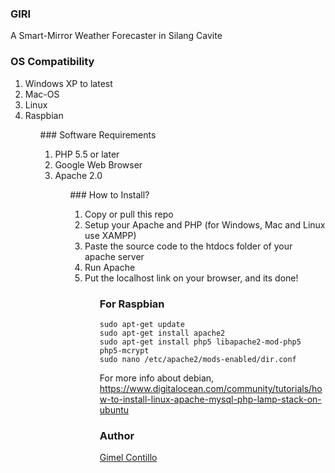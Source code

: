 ### GIRI
A Smart-Mirror Weather Forecaster in Silang Cavite

### OS Compatibility
<ol>
<li>Windows XP to latest</li>
<li>Mac-OS</li>
<li>Linux</li>
<li>Raspbian</li>
<ol>
### Software Requirements
<ol>
<li>PHP 5.5 or later</li>
<li>Google Web Browser</li>
<li>Apache 2.0</li>
<ol>
### How to Install?
<ol>
<li>Copy or pull this repo</li>
<li>Setup your Apache and PHP (for Windows, Mac and Linux use XAMPP)</li>
<li>Paste the source code to the htdocs folder of your apache server</li>
<li>Run Apache</li>
<li>Put the localhost link on your browser, and its done!</li>
<ol>

### For Raspbian
```
sudo apt-get update
sudo apt-get install apache2
sudo apt-get install php5 libapache2-mod-php5 php5-mcrypt
sudo nano /etc/apache2/mods-enabled/dir.conf
```
For more info about debian, https://www.digitalocean.com/community/tutorials/how-to-install-linux-apache-mysql-php-lamp-stack-on-ubuntu

### Author
[Gimel Contillo](https://www.facebook.com/Bijuumode)
